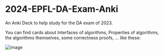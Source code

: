 # 2024-EPFL-DA-Exam-Anki
An Anki Deck to help study for the DA exam of 2023.

You can find cards about Interfaces of algorithms, Properties of algorithms, the algorithms themselves, some correctness proofs, ... like these:

![image](https://github.com/PedroChaps/2024-EPFL-DA-Exam-Anki/assets/74622978/ad77a3e6-3e0a-4f50-91a1-01f60394f6d8)
